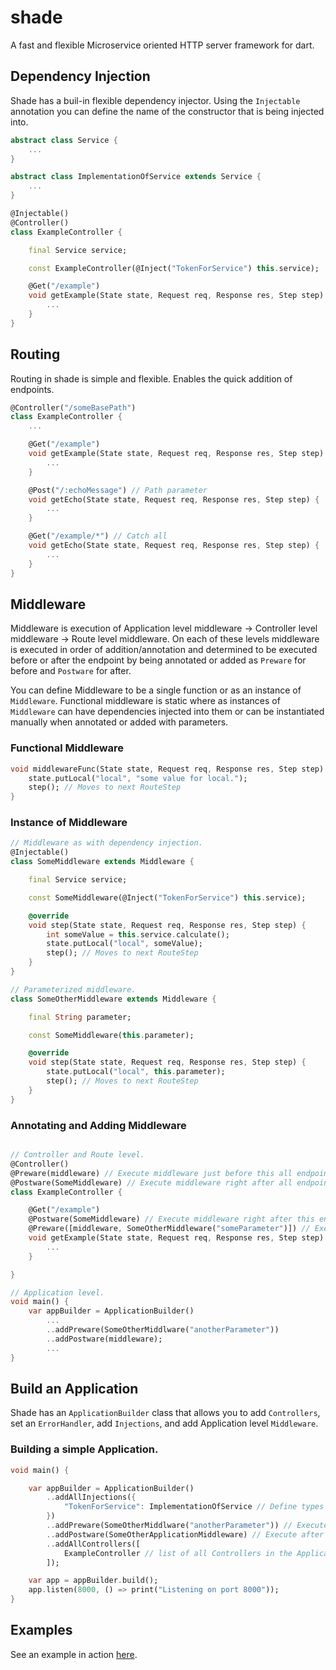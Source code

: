 # shade
A fast and flexible Microservice oriented HTTP server framework for dart.
## Dependency Injection
Shade has a buil-in flexible dependency injector. Using the `Injectable` annotation you can define the name of the constructor that is being injected into.
```dart
abstract class Service {
    ...
}

abstract class ImplementationOfService extends Service {
    ...
}

@Injectable()
@Controller()
class ExampleController {

    final Service service;

    const ExampleController(@Inject("TokenForService") this.service);

    @Get("/example")
    void getExample(State state, Request req, Response res, Step step) {
        ...
    }
}
```
## Routing
Routing in shade is simple and flexible. Enables the quick addition of endpoints.
```dart
@Controller("/someBasePath")
class ExampleController {
    ...

    @Get("/example")
    void getExample(State state, Request req, Response res, Step step) {
        ...
    }

    @Post("/:echoMessage") // Path parameter
    void getEcho(State state, Request req, Response res, Step step) {
        ...
    }

    @Get("/example/*") // Catch all
    void getEcho(State state, Request req, Response res, Step step) {
        ...
    }
}
```
## Middleware
Middleware is execution of Application level middleware -> Controller level middleware -> Route level middleware. On each of these levels middleware is executed in order of addition/annotation and determined to be executed before or after the endpoint by being annotated or added as `Preware` for before and `Postware` for after.

You can define Middleware to be a single function or as an instance of `Middleware`. Functional middleware is static where as instances of `Middleware` can have dependencies injected into them or can be instantiated manually when annotated or added with parameters.
### Functional Middleware
```dart
void middlewareFunc(State state, Request req, Response res, Step step) {
    state.putLocal("local", "some value for local.");
    step(); // Moves to next RouteStep
}
```
### Instance of Middleware
```dart
// Middleware as with dependency injection.
@Injectable()
class SomeMiddleware extends Middleware {

    final Service service;

    const SomeMiddleware(@Inject("TokenForService") this.service);

    @override
    void step(State state, Request req, Response res, Step step) {
        int someValue = this.service.calculate();
        state.putLocal("local", someValue);
        step(); // Moves to next RouteStep
    }
}

// Parameterized middleware.
class SomeOtherMiddleware extends Middleware {

    final String parameter;

    const SomeMiddleware(this.parameter);

    @override
    void step(State state, Request req, Response res, Step step) {
        state.putLocal("local", this.parameter);
        step(); // Moves to next RouteStep
    }
}
```
### Annotating and Adding Middleware
```dart

// Controller and Route level.
@Controller()
@Preware(middleware) // Execute middleware just before this all endpoints in this Controller
@Postware(SomeMiddleware) // Execute middleware right after all endpoints in this Controller
class ExampleController {

    @Get("/example")
    @Postware(SomeMiddleware) // Execute middleware right after this endpoint
    @Preware([middleware, SomeOtherMiddleware("someParameter")]) // Execute all middleware in order just before this endpoint
    void getExample(State state, Request req, Response res, Step step) {
        ...
    }

}

// Application level.
void main() {
    var appBuilder = ApplicationBuilder()
        ...
        ..addPreware(SomeOtherMiddlware("anotherParameter"))
        ..addPostware(middleware);
        ...
}
```
## Build an Application
Shade has an `ApplicationBuilder` class that allows you to add `Controllers`, set an `ErrorHandler`, add `Injections`, and add Application level `Middleware`.
### Building a simple Application.
```dart
void main() {

    var appBuilder = ApplicationBuilder()
        ..addAllInjections({
            "TokenForService": ImplementationOfService // Define types or instances of types for your injections
        })
        ..addPreware(SomeOtherMiddlware("anotherParameter")) // Execute before all endpoints in the application
        ..addPostware(SomeOtherApplicationMiddleware) // Execute after all endpoints in the application
        ..addAllControllers([
            ExampleController // list of all Controllers in the Application
        ]);

    var app = appBuilder.build();
    app.listen(8000, () => print("Listening on port 8000"));
}
```
## Examples
See an example in action [here](https://github.com/adam-soph/shade/tree/master/example).